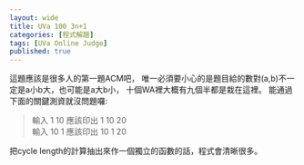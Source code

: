 ```yaml
---
layout: wide
title: UVa 100 3n+1
categories: [程式解題]
tags: [UVa Online Judge]
published: true
---
```


這題應該是很多人的第一題ACM吧，
唯一必須要小心的是題目給的數對(a,b)不一定是a小b大，也可能是a大b小，
十個WA裡大概有九個半都是栽在這裡。
能通過下面的關鍵測資就沒問題囉:

> 輸入 1 10 應該印出 1 10 20 <br />
> 輸入 10 1 應該印出 10 1 20

把cycle length的計算抽出來作一個獨立的函數的話，程式會清晰很多。

<a class="embed" href="https://api.bitbucket.org/1.0/repositories/chchwy/chchwyacm/src/tip/100.cpp">
</a>
